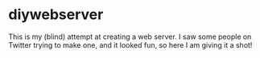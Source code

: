 # diywebserver
This is my (blind) attempt at creating a web server. I saw some people on Twitter trying to make one, and it looked fun, so here I am giving it a shot!
